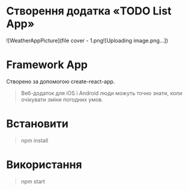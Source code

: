 # Створення додатка «TODO List App»
![WeatherAppPicture](file cover - 1.png![Uploading image.png…])

# Framework App 
Створено за допомогою create-react-app.

> Веб-додаток для iOS і Android люди можуть точно знати, коли очікувати зміни погодних умов.

# Встановити
> npm install

# Використання
> npm start
